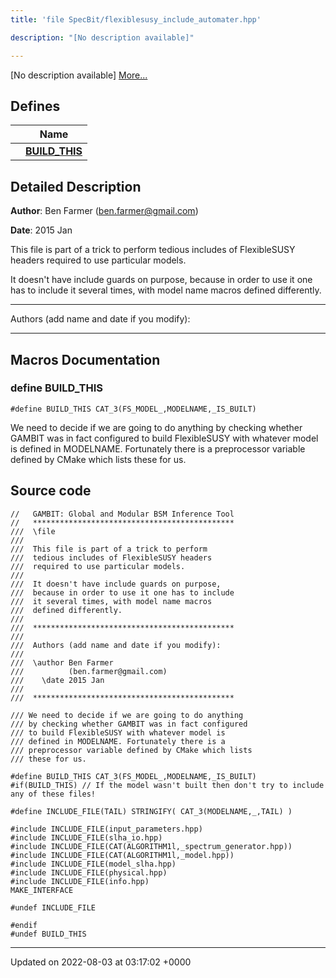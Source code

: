 ```yaml
---
title: 'file SpecBit/flexiblesusy_include_automater.hpp'

description: "[No description available]"

---
```







[No description available] [More...](#detailed-description)

## Defines

|                | Name           |
| -------------- | -------------- |
|  | **[BUILD_THIS](/documentation/code/colliderbit_development/files/flexiblesusy__include__automater_8hpp/#define-build-this)**  |

## Detailed Description


**Author**: Ben Farmer ([ben.farmer@gmail.com](mailto:ben.farmer@gmail.com)) 

**Date**: 2015 Jan

This file is part of a trick to perform tedious includes of FlexibleSUSY headers required to use particular models.

It doesn't have include guards on purpose, because in order to use it one has to include it several times, with model name macros defined differently.



------------------

Authors (add name and date if you modify):



------------------




## Macros Documentation

### define BUILD_THIS

```
#define BUILD_THIS CAT_3(FS_MODEL_,MODELNAME,_IS_BUILT)
```


We need to decide if we are going to do anything by checking whether GAMBIT was in fact configured to build FlexibleSUSY with whatever model is defined in MODELNAME. Fortunately there is a preprocessor variable defined by CMake which lists these for us. 


## Source code

```
//   GAMBIT: Global and Modular BSM Inference Tool
//   *********************************************
///  \file
///
///  This file is part of a trick to perform
///  tedious includes of FlexibleSUSY headers
///  required to use particular models.
///
///  It doesn't have include guards on purpose,
///  because in order to use it one has to include
///  it several times, with model name macros 
///  defined differently.
///
///  *********************************************
///
///  Authors (add name and date if you modify):
///
///  \author Ben Farmer
///          (ben.farmer@gmail.com)
///    \date 2015 Jan
///  
///  *********************************************

/// We need to decide if we are going to do anything
/// by checking whether GAMBIT was in fact configured
/// to build FlexibleSUSY with whatever model is
/// defined in MODELNAME. Fortunately there is a
/// preprocessor variable defined by CMake which lists
/// these for us.

#define BUILD_THIS CAT_3(FS_MODEL_,MODELNAME,_IS_BUILT) 
#if(BUILD_THIS) // If the model wasn't built then don't try to include any of these files!

#define INCLUDE_FILE(TAIL) STRINGIFY( CAT_3(MODELNAME,_,TAIL) )

#include INCLUDE_FILE(input_parameters.hpp)
#include INCLUDE_FILE(slha_io.hpp)
#include INCLUDE_FILE(CAT(ALGORITHM1l,_spectrum_generator.hpp))
#include INCLUDE_FILE(CAT(ALGORITHM1l,_model.hpp))
#include INCLUDE_FILE(model_slha.hpp)
#include INCLUDE_FILE(physical.hpp)
#include INCLUDE_FILE(info.hpp)
MAKE_INTERFACE

#undef INCLUDE_FILE

#endif
#undef BUILD_THIS
```


-------------------------------

Updated on 2022-08-03 at 03:17:02 +0000
